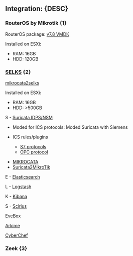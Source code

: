 ## Integration: {DESC}

### RouterOS by Mikrotik {1}

RouterOS package: [v7.8 VMDK](https://download.mikrotik.com/routeros/7.8/chr-7.8.vmdk.ziphttps://)

Installed on ESXi:

- RAM: 16GB
- HDD: 120GB

###  [SELKS](https://github.com/StamusNetworks/SELKS) {2}

[mikrocata2selks](https://github.com/angolo40/mikrocata2selks)

Installed on ESXi:

- RAM: 16GB
- HDD: >500GB

S - [Suricata IDPS/NSM](https://suricata.io/https://)

* Moded for ICS protocols: Moded Suricata with Siemens

+ ICS rules/plugins

  - [S7 protocols](https://github.com/Tecatech/suricata-plugin-s7comm-parser)
  - [OPC protocol](https://github.com/HackSider27/Suricata-OPC-UA-Module)

- [MIKROCATA](https://github.com/zzbe/mikrocata)
- [Suricata2MikroTik ](https://github.com/elmaxid/Suricata2MikroTik)

E - [Elasticsearch](https://www.elastic.co/products/elasticsearch)

L - [Logstash](https://www.elastic.co/products/logstash)

K - [Kibana](https://https://www.elastic.co/products/kibana)

S - [Scirius](https://github.com/StamusNetworks/scirius)

[EveBox](https://evebox.org/)

[Arkime](https://arkime.com/)

[CyberChef](https://github.com/gchq/CyberChef)

### Zeek {3}
